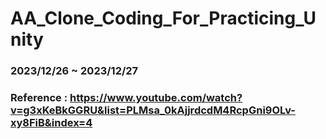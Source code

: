 # AA_Clone_Coding_For_Practicing_Unity
 
 ### 2023/12/26 ~ 2023/12/27
 ### Reference : https://www.youtube.com/watch?v=g3xKeBkGGRU&list=PLMsa_0kAjjrdcdM4RcpGni9OLv-xy8FiB&index=4
